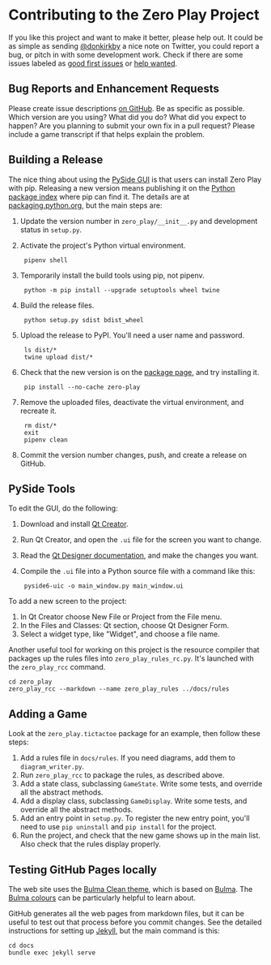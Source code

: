 # Contributing to the Zero Play Project
If you like this project and want to make it better, please help out. It could
be as simple as sending [@donkirkby] a nice note on Twitter, you could report a
bug, or pitch in with some development work. Check if there are some issues
labeled as [good first issues] or [help wanted].

[@donkirkby]: https://twitter.com/donkirkby
[good first issues]: https://github.com/donkirkby/zero-play/labels/good%20first%20issue
[help wanted]: https://github.com/donkirkby/zero-play/labels/help%20wanted

## Bug Reports and Enhancement Requests
Please create issue descriptions [on GitHub][issues]. Be as specific as possible.
Which version are you using? What did you do? What did you expect to happen? Are
you planning to submit your own fix in a pull request? Please include a game
transcript if that helps explain the problem.

[issues]: https://github.com/donkirkby/zero-play/issues?state=open

## Building a Release
The nice thing about using the [PySide GUI] is that users can install Zero Play
with pip. Releasing a new version means publishing it on the
[Python package index] where pip can find it. The details are at
[packaging.python.org], but the main steps are:

1. Update the version number in `zero_play/__init__.py` and development status
    in `setup.py`.
2. Activate the project's Python virtual environment.

        pipenv shell

3. Temporarily install the build tools using pip, not pipenv.

        python -m pip install --upgrade setuptools wheel twine

4. Build the release files.

        python setup.py sdist bdist_wheel

5. Upload the release to PyPI. You'll need a user name and password.

        ls dist/*
        twine upload dist/*

6. Check that the new version is on the [package page], and try installing it.

        pip install --no-cache zero-play

7. Remove the uploaded files, deactivate the virtual environment, and recreate
    it.

        rm dist/*
        exit
        pipenv clean

8. Commit the version number changes, push, and create a release on GitHub.

[packaging.python.org]: https://packaging.python.org/tutorials/packaging-projects/
[package page]: https://pypi.org/project/zero-play/


[PySide GUI]: https://wiki.qt.io/Qt_for_Python
[Python package index]: https://pypi.org/

## PySide Tools
To edit the GUI, do the following:

1. Download and install [Qt Creator].
2. Run Qt Creator, and open the `.ui` file for the screen you want to change.
3. Read the [Qt Designer documentation], and make the changes you want.
4. Compile the `.ui` file into a Python source file with a command like this:

        pyside6-uic -o main_window.py main_window.ui

To add a new screen to the project:

1. In Qt Creator choose New File or Project from the File menu.
2. In the Files and Classes: Qt section, choose Qt Designer Form.
3. Select a widget type, like "Widget", and choose a file name.

Another useful tool for working on this project is the resource compiler that
packages up the rules files into `zero_play_rules_rc.py`. It's launched with
the `zero_play_rcc` command.

    cd zero_play
    zero_play_rcc --markdown --name zero_play_rules ../docs/rules

[Qt Creator]: https://www.qt.io/download-qt-installer
[Qt Designer documentation]: https://doc.qt.io/qt-5/designer-quick-start.html

## Adding a Game
Look at the `zero_play.tictactoe` package for an example, then follow these
steps:
1. Add a rules file in `docs/rules`. If you need diagrams, add them to
   `diagram_writer.py`.
2. Run `zero_play_rcc` to package the rules, as described above.
3. Add a state class, subclassing `GameState`. Write some tests, and override
   all the abstract methods.
4. Add a display class, subclassing `GameDisplay`. Write some tests, and
   override all the abstract methods.
5. Add an entry point in `setup.py`. To register the new entry point, you'll
   need to use `pip uninstall` and `pip install` for the project.
6. Run the project, and check that the new game shows up in the main list. Also
   check that the rules display properly.

## Testing GitHub Pages locally
The web site uses the [Bulma Clean theme], which is based on [Bulma]. The
[Bulma colours] can be particularly helpful to learn about.

GitHub generates all the web pages from markdown files, but it can be useful to
test out that process before you commit changes. See the detailed instructions
for setting up [Jekyll], but the main command is this:

    cd docs
    bundle exec jekyll serve

[Bulma Clean theme]: https://github.com/chrisrhymes/bulma-clean-theme
[Bulma]: https://bulma.io/documentation/
[Bulma colours]: https://bulma.io/documentation/overview/colors/
[Jekyll]: https://help.github.com/en/github/working-with-github-pages/testing-your-github-pages-site-locally-with-jekyll
